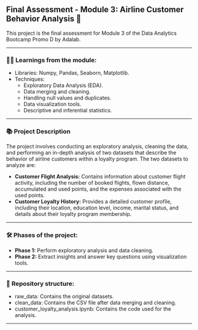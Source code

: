 ## **Final Assessment - Module 3: Airline Customer Behavior Analysis** :flight_departure:

This project is the final assessment for Module 3 of the Data Analytics Bootcamp Promo D by Adalab.

---
### :woman_technologist: **Learnings from the module:**   
- Libraries: Numpy, Pandas, Seaborn, Matplotlib.
- Techniques:
    - Exploratory Data Analysis (EDA).
    - Data merging and cleaning.
    - Handling null values and duplicates.
    - Data visualization tools.
    - Descriptive and inferential statistics.

---
### :books: **Project Description**   
The project involves conducting an exploratory analysis, cleaning the data, and performing an in-depth analysis of two datasets that describe the behavior of airline customers within a loyalty program.
The two datasets to analyze are:
- **Customer Flight Analysis:** Contains information about customer flight activity, including the number of booked flights, flown distance, accumulated and used points, and the expenses associated with the used points.
- **Customer Loyalty History:** Provides a detailed customer profile, including their location, education level, income, marital status, and details about their loyalty program membership.

---
### :hammer_and_wrench: **Phases of the project:**
- **Phase 1:** Perform exploratory analysis and data cleaning.
- **Phase 2:** Extract insights and answer key questions using visualization tools.

---
### :file_folder: **Repository structure:**
- raw_data: Contains the original datasets.
- clean_data: Contains the CSV file after data merging and cleaning.
- customer_loyalty_analysis.ipynb: Contains the code used for the analysis.

---
